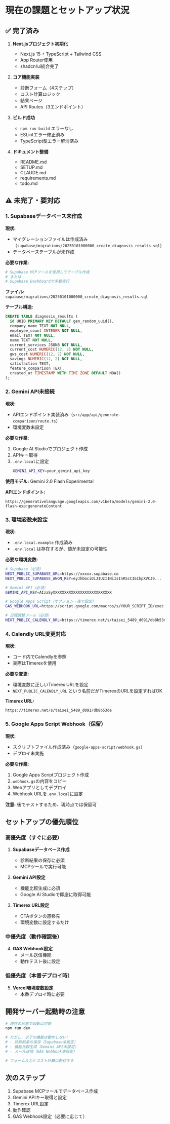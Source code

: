 # 現在の課題とセットアップ状況

## ✅ 完了済み

1. **Next.jsプロジェクト初期化**
   - Next.js 15 + TypeScript + Tailwind CSS
   - App Router使用
   - shadcn/ui統合完了

2. **コア機能実装**
   - 診断フォーム（4ステップ）
   - コスト計算ロジック
   - 結果ページ
   - API Routes（3エンドポイント）

3. **ビルド成功**
   - `npm run build` エラーなし
   - ESLintエラー修正済み
   - TypeScript型エラー解消済み

4. **ドキュメント整備**
   - README.md
   - SETUP.md
   - CLAUDE.md
   - requirements.md
   - todo.md

## ⚠️ 未完了・要対応

### 1. Supabaseデータベース未作成

**現状:**
- マイグレーションファイルは作成済み（`supabase/migrations/20250101000000_create_diagnosis_results.sql`）
- データベーステーブルが未作成

**必要な作業:**
```bash
# Supabase MCPツールを使用してテーブル作成
# または
# Supabase Dashboardで手動実行
```

**ファイル:** `supabase/migrations/20250101000000_create_diagnosis_results.sql`

**テーブル構造:**
```sql
CREATE TABLE diagnosis_results (
  id UUID PRIMARY KEY DEFAULT gen_random_uuid(),
  company_name TEXT NOT NULL,
  employee_count INTEGER NOT NULL,
  email TEXT NOT NULL,
  name TEXT NOT NULL,
  current_services JSONB NOT NULL,
  current_cost NUMERIC(12, 2) NOT NULL,
  gws_cost NUMERIC(12, 2) NOT NULL,
  savings NUMERIC(12, 2) NOT NULL,
  satisfaction TEXT,
  feature_comparison TEXT,
  created_at TIMESTAMP WITH TIME ZONE DEFAULT NOW()
);
```

### 2. Gemini API未接続

**現状:**
- APIエンドポイント実装済み（`src/app/api/generate-comparison/route.ts`）
- 環境変数未設定

**必要な作業:**
1. Google AI Studioでプロジェクト作成
2. APIキー取得
3. `.env.local`に設定
   ```bash
   GEMINI_API_KEY=your_gemini_api_key
   ```

**使用モデル:** Gemini 2.0 Flash Experimental

**APIエンドポイント:**
```
https://generativelanguage.googleapis.com/v1beta/models/gemini-2.0-flash-exp:generateContent
```

### 3. 環境変数未設定

**現状:**
- `.env.local.example` 作成済み
- `.env.local` は存在するが、値が未設定の可能性

**必要な環境変数:**

```bash
# Supabase（必須）
NEXT_PUBLIC_SUPABASE_URL=https://xxxxx.supabase.co
NEXT_PUBLIC_SUPABASE_ANON_KEY=eyJhbGciOiJIUzI1NiIsInR5cCI6IkpXVCJ9...

# Gemini API（必須）
GEMINI_API_KEY=AIzaSyXXXXXXXXXXXXXXXXXXXXXXXXXX

# Google Apps Script（オプション・後で設定）
GAS_WEBHOOK_URL=https://script.google.com/macros/s/YOUR_SCRIPT_ID/exec

# 日程調整ツール（必須）
NEXT_PUBLIC_CALENDLY_URL=https://timerex.net/s/taisei_5489_d091/db8b53de
```

### 4. Calendly URL変更対応

**現状:**
- コード内でCalendlyを参照
- 実際はTimerexを使用

**必要な変更:**
- 環境変数に正しいTimerex URLを設定
- `NEXT_PUBLIC_CALENDLY_URL` という名前だがTimerexのURLを設定すればOK

**Timerex URL:**
```
https://timerex.net/s/taisei_5489_d091/db8b53de
```

### 5. Google Apps Script Webhook（保留）

**現状:**
- スクリプトファイル作成済み（`google-apps-script/webhook.gs`）
- デプロイ未実施

**必要な作業:**
1. Google Apps Scriptプロジェクト作成
2. `webhook.gs`の内容をコピー
3. Webアプリとしてデプロイ
4. Webhook URLを`.env.local`に設定

**注意:** 後でテストするため、現時点では保留可

## セットアップの優先順位

### 高優先度（すぐに必要）

1. **Supabaseデータベース作成**
   - 診断結果の保存に必須
   - MCPツールで実行可能

2. **Gemini API設定**
   - 機能比較生成に必須
   - Google AI Studioで即座に取得可能

3. **Timerex URL設定**
   - CTAボタンの遷移先
   - 環境変数に設定するだけ

### 中優先度（動作確認後）

4. **GAS Webhook設定**
   - メール送信機能
   - 動作テスト後に設定

### 低優先度（本番デプロイ時）

5. **Vercel環境変数設定**
   - 本番デプロイ時に必要

## 開発サーバー起動時の注意

```bash
# 現在の状態で起動は可能
npm run dev

# ただし、以下の機能は動作しない:
# - 診断結果の保存（Supabase未設定）
# - 機能比較生成（Gemini API未設定）
# - メール送信（GAS Webhook未設定）

# フォーム入力とコスト計算は動作する
```

## 次のステップ

1. Supabase MCPツールでデータベース作成
2. Gemini APIキー取得と設定
3. Timerex URL設定
4. 動作確認
5. GAS Webhook設定（必要に応じて）
